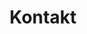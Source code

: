 ---
title: "Kontakt"
# meta description
description: "Kontakt"
phone: "+491314234234"
email: "maren@osteopathiekammhoff.de"
---